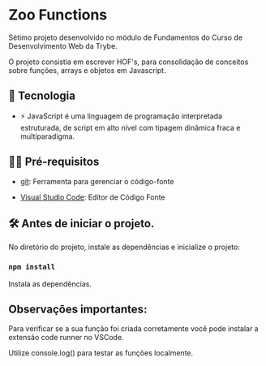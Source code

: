 # Zoo Functions

Sétimo projeto desenvolvido no módulo de Fundamentos do Curso de Desenvolvimento Web da Trybe.

O projeto consistia em escrever HOF's, para consolidação de conceitos sobre funções, arrays e objetos em Javascript.

## 🚀 Tecnologia

- ⚡ JavaScript é uma linguagem de programação interpretada estruturada, de script em alto nível com tipagem dinâmica fraca e multiparadigma.

## ✋🏻 Pré-requisitos

- [git](https://git-scm.com/downloads): Ferramenta para gerenciar o código-fonte

- [Visual Studio Code](https://code.visualstudio.com/): Editor de Código Fonte

## :hammer_and_wrench: Antes de iniciar o projeto.

No diretório do projeto, instale as dependências e inicialize o projeto:

### `npm install`

Instala as dependências.

## Observações importantes:

Para verificar se a sua função foi criada corretamente você pode instalar a extensão code runner no VSCode.

Utilize console.log() para testar as funções localmente.

